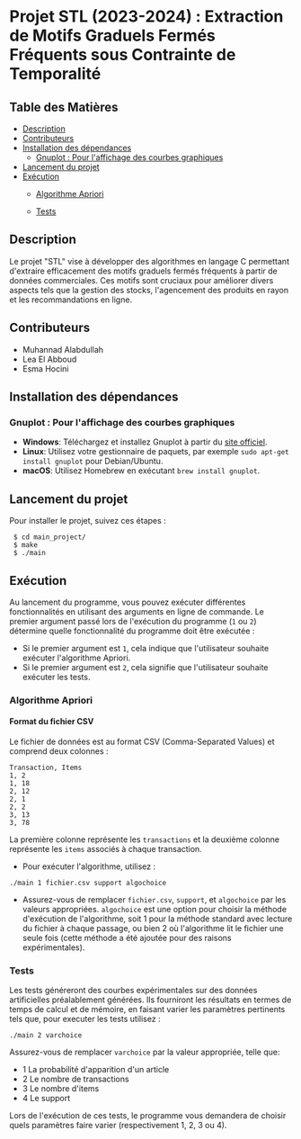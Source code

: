 
# Projet STL (2023-2024) : Extraction de Motifs Graduels Fermés Fréquents sous Contrainte de Temporalité 

## Table des Matières

  - [Description](#description)
  - [Contributeurs](#contributeurs)
  - [Installation des dépendances](#installation-des-dépendances)
    - [Gnuplot : Pour l'affichage des courbes graphiques](#gnuplot--pour-laffichage-des-courbes-graphiques)
  - [Lancement du projet](#lancement-du-projet)
  - [Exécution](#exécution)
    - [Algorithme Apriori](#algorithme-apriori)

    - [Tests](#tests)

## Description 
Le projet "STL" vise à développer des algorithmes en langage C permettant d'extraire efficacement des motifs graduels fermés fréquents à partir de données commerciales. Ces motifs sont cruciaux pour améliorer divers aspects tels que la gestion des stocks, l'agencement des produits en rayon et les recommandations en ligne.

## Contributeurs 
- Muhannad Alabdullah
- Lea El Abboud
- Esma Hocini

## Installation des dépendances
### Gnuplot : Pour l'affichage des courbes graphiques

- **Windows**: Téléchargez et installez Gnuplot à partir du [site officiel](http://www.gnuplot.info/download.html).
- **Linux**: Utilisez votre gestionnaire de paquets, par exemple `sudo apt-get install gnuplot` pour Debian/Ubuntu.
- **macOS**: Utilisez Homebrew en exécutant `brew install gnuplot`.

## Lancement du projet 
Pour installer le projet, suivez ces étapes :
```
 $ cd main_project/
 $ make
 $ ./main
```

## Exécution
Au lancement du programme, vous pouvez exécuter différentes fonctionnalités en utilisant des arguments en ligne de commande.
Le premier argument passé lors de l'exécution du programme (`1` ou `2`) détermine quelle fonctionnalité du programme doit être exécutée :
- Si le premier argument est `1`, cela indique que l'utilisateur souhaite exécuter l'algorithme Apriori.
- Si le premier argument est `2`, cela signifie que l'utilisateur souhaite exécuter les tests.

### Algorithme Apriori
#### Format du fichier CSV

Le fichier de données est au format CSV (Comma-Separated Values) et comprend deux colonnes :

```
Transaction, Items
1, 2
1, 18
2, 12
2, 1
2, 2
3, 13
3, 78
```
La première colonne représente les `transactions` et la deuxième colonne représente les `items` associés à chaque transaction.

- Pour exécuter l'algorithme, utilisez : 

```
./main 1 fichier.csv support algochoice
```
- Assurez-vous de remplacer `fichier.csv`, `support`, et `algochoice` par les valeurs appropriées.
`algochoice` est une option pour choisir la méthode d'exécution de l'algorithme, soit 1 pour la méthode standard avec lecture du fichier à chaque passage, ou bien 2 où l'algorithme lit le fichier une seule fois (cette méthode a été ajoutée pour des raisons expérimentales).


### Tests
Les tests généreront des courbes expérimentales sur des données artificielles préalablement générées. Ils fourniront les résultats en termes de temps de calcul et de mémoire, en faisant varier les paramètres pertinents tels que, pour executer les tests utilisez : 

```
./main 2 varchoice
```

Assurez-vous de remplacer `varchoice` par la valeur appropriée, telle que:

- 1 La probabilité d'apparition d'un article
- 2 Le nombre de transactions
- 3 Le nombre d'items
- 4 Le support

Lors de l'exécution de ces tests, le programme vous demandera de choisir quels paramètres faire varier (respectivement 1, 2, 3 ou 4).